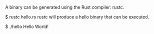 A binary can be generated using the Rust compiler: rustc.

$ rustc hello.rs
rustc will produce a hello binary that can be executed.


$ ./hello
Hello World!

